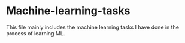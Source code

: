 # Machine-learning-tasks
This file mainly includes the machine learning tasks I have done in the process of learning ML.
